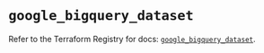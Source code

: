 # `google_bigquery_dataset`

Refer to the Terraform Registry for docs: [`google_bigquery_dataset`](https://registry.terraform.io/providers/hashicorp/google/5.27.0/docs/resources/bigquery_dataset).
